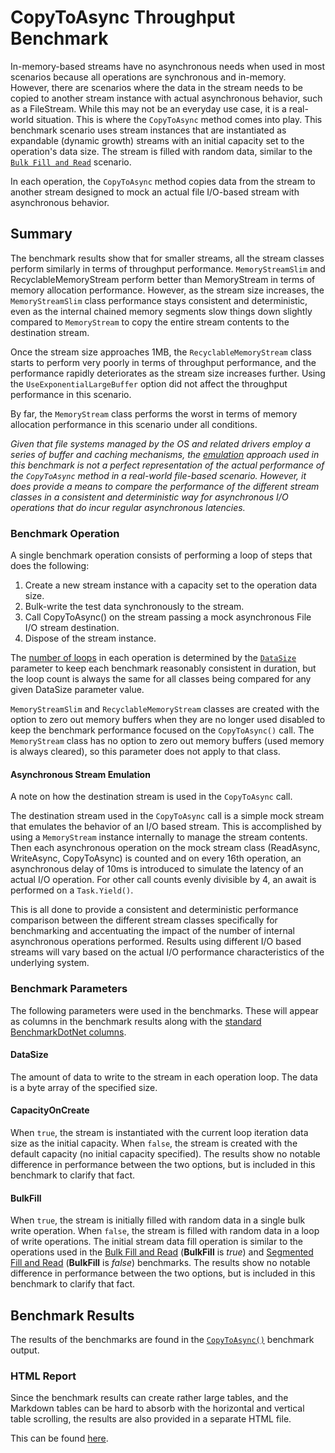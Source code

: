 # CopyToAsync Throughput Benchmark

In-memory-based streams have no asynchronous needs when used in most scenarios because all operations are synchronous and in-memory. However, there are scenarios where the data in the stream needs to be copied to another stream instance with actual asynchronous behavior, such as a FileStream. While this may not be an everyday use case, it is a real-world situation. This is where the `CopyToAsync` method comes into play.
This benchmark scenario uses stream instances that are instantiated as expandable (dynamic growth) streams with an initial capacity set to the operation's data size. The stream is filled with random data, similar to the [`Bulk Fill and Read`](./dynamic-throughput-benchmarks.md#bulk-fill-and-read) scenario.

In each operation, the `CopyToAsync` method copies data from the stream to another stream designed to mock an actual file I/O-based stream with asynchronous behavior.

## Summary 

The benchmark results show that for smaller streams, all the stream classes perform similarly in terms of throughput performance. `MemoryStreamSlim` and RecyclableMemoryStream perform better than MemoryStream in terms of memory allocation performance. However, as the stream size increases, the `MemoryStreamSlim` class performance stays consistent and deterministic, even as the internal chained memory segments slow things down slightly compared to `MemoryStream` to copy the entire stream contents to the destination stream.

Once the stream size approaches 1MB, the `RecyclableMemoryStream` class starts to perform very poorly in terms of throughput performance, and the performance rapidly deteriorates as the stream size increases further. Using the `UseExponentialLargeBuffer` option did not affect the throughput performance in this scenario.

By far, the `MemoryStream` class performs the worst in terms of memory allocation performance in this scenario under all conditions.

_Given that file systems managed by the OS and related drivers employ a series of buffer and caching mechanisms, the [emulation](#asynchronous-stream-emulation) approach used in this benchmark is not a perfect representation of the actual performance of the `CopyToAsync` method in a real-world file-based scenario. However, it does provide a means to compare the performance of the different stream classes in a consistent and deterministic way for asynchronous I/O operations that do incur regular asynchronous latencies._

### Benchmark Operation

A single benchmark operation consists of performing a loop of steps that does the following:

1. Create a new stream instance with a capacity set to the operation data size.
1. Bulk-write the test data synchronously to the stream.
1. Call CopyToAsync() on the stream passing a mock asynchronous File I/O stream destination.
1. Dispose of the stream instance.

The [number of loops](./benchmarks.md#loop-count-impact) in each operation is determined by the [`DataSize`](#datasize) parameter to keep each benchmark reasonably consistent in duration, but the loop count is always the same for all classes being compared for any given DataSize parameter value.

`MemoryStreamSlim` and `RecyclableMemoryStream` classes are created with the option to zero out memory buffers when they are no longer used disabled to keep the benchmark performance focused on the `CopyToAsync()` call. The `MemoryStream` class has no option to zero out memory buffers (used memory is always cleared), so this parameter does not apply to that class.

#### Asynchronous Stream Emulation

A note on how the destination stream is used in the `CopyToAsync` call. 

The destination stream used in the `CopyToAsync` call is a simple mock stream that emulates the behavior of an I/O based stream. This is accomplished by using a `MemoryStream` instance internally to manage the stream contents. Then each asynchronous operation on the mock stream class (ReadAsync, WriteAsync, CopyToAsync) is counted and on every 16th operation, an asynchronous delay of 10ms is introduced to simulate the latency of an actual I/O operation. For other call counts evenly divisible by 4, an await is performed on a `Task.Yield()`. 

This is all done to provide a consistent and deterministic performance comparison between the different stream classes specifically for benchmarking and accentuating the impact of the number of internal asynchronous operations performed. Results using different I/O based streams will vary based on the actual I/O performance characteristics of the underlying system.

### Benchmark Parameters

The following parameters were used in the benchmarks. These will appear as columns in the benchmark results along with the [standard BenchmarkDotNet columns](./benchmarks.md#legend).

#### DataSize

The amount of data to write to the stream in each operation loop. The data is a byte array of the specified size.

#### CapacityOnCreate

When `true`, the stream is instantiated with the current loop iteration data size as the initial capacity. When `false`, the stream is created with the default capacity (no initial capacity specified). The results show no notable difference in performance between the two options, but is included in this benchmark to clarify that fact.

#### BulkFill

When `true`, the stream is initially filled with random data in a single bulk write operation. When `false`, the stream is filled with random data in a loop of write operations. The initial stream data fill operation is similar to the operations used in the [Bulk Fill and Read](./dynamic-throughput-benchmarks.md#bulk-fill-and-read) (**BulkFill** is _true_) and [Segmented Fill and Read](./dynamic-throughput-benchmarks.md#segmented-fill-and-read) (**BulkFill** is _false_) benchmarks. The results show no notable difference in performance between the two options, but is included in this benchmark to clarify that fact.

## Benchmark Results

The results of the benchmarks are found in the [`CopyToAsync()`](./MemoryStreamBenchmarks.CopyToAsyncThroughputBenchmarks-report-github.md) benchmark output.

### HTML Report

Since the benchmark results can create rather large tables, and the Markdown tables can be hard to absorb with the horizontal and vertical table scrolling, the results are also provided in a separate HTML file. 

This can be found [here](./MemoryStreamBenchmarks.CopyToAsyncThroughputBenchmarks-report.html).